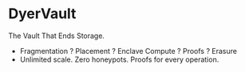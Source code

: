 # DyerVault

The Vault That Ends Storage.

- Fragmentation ? Placement ? Enclave Compute ? Proofs ? Erasure
- Unlimited scale. Zero honeypots. Proofs for every operation.
